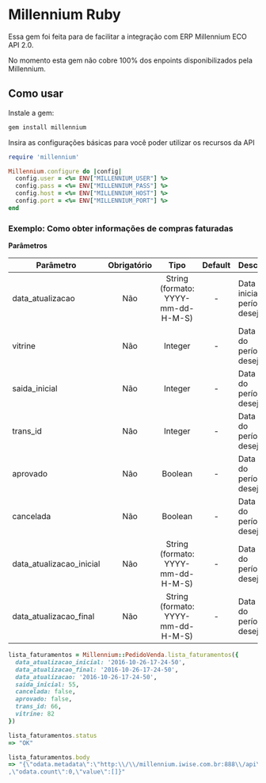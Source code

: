 # Millennium Ruby

Essa gem foi feita para de facilitar a integração com ERP Millennium ECO
API 2.0.

No momento esta gem não cobre 100% dos enpoints disponibilizados
pela Millennium. 

## Como usar

Instale a gem:

```bash
gem install millennium
```

Insira as configurações básicas para você poder utilizar os recursos
da API   

```ruby
require 'millennium'

Millennium.configure do |config|
  config.user = <%= ENV["MILLENNIUM_USER"] %>
  config.pass = <%= ENV["MILLENNIUM_PASS"] %>
  config.host = <%= ENV["MILLENNIUM_HOST"] %>
  config.port = <%= ENV["MILLENNIUM_PORT"] %>
end
```

### Exemplo: Como obter informações de compras faturadas

**Parâmetros**

| Parâmetro                | Obrigatório | Tipo                               | Default | Descrição                        |
| ------------------------ | :---------: | :--------------------------------: | :-----: | -------------------------------- |
| data_atualizacao         | Não         | String (formato: YYYY-mm-dd-H-M-S) | -       | Data inicial do período desejado |
| vitrine                  | Não         | Integer                            | -       | Data final do período desejado   |
| saida_inicial            | Não         | Integer                            | -       | Data final do período desejado   |
| trans_id                 | Não         | Integer                            | -       | Data final do período desejado   |
| aprovado                 | Não         | Boolean                            | -       | Data final do período desejado   |
| cancelada                | Não         | Boolean                            | -       | Data final do período desejado   |
| data_atualizacao_inicial | Não         | String (formato: YYYY-mm-dd-H-M-S) | -       | Data final do período desejado   |
| data_atualizacao_final   | Não         | String (formato: YYYY-mm-dd-H-M-S) | -       | Data final do período desejado   |


```ruby
lista_faturamentos = Millennium::PedidoVenda.lista_faturamentos({
  data_atualizacao_inicial: '2016-10-26-17-24-50',
  data_atualizacao_final: '2016-10-26-17-24-50',
  data_atualizacao: '2016-10-26-17-24-50',
  saida_inicial: 55,
  cancelada: false,
  aprovado: false,
  trans_id: 66,
  vitrine: 82
})

lista_faturamentos.status
=> "OK"

lista_faturamentos.body
=> "{\"odata.metadata\":\"http:\\/\\/millennium.iwise.com.br:888\\/api\\/millenium_eco\\/$metadata#millenium_eco.MILLENIUM_ECO_PEDIDO_VENDA_LISTAFATURAMENTOS\"
,\"odata.count\":0,\"value\":[]}"
```
